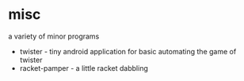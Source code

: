 # misc
a variety of minor programs

- twister - tiny android application for basic automating the game of twister
- racket-pamper - a little racket dabbling
